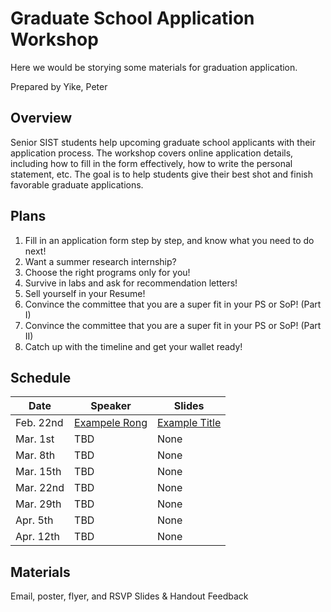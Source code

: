 # Graduate School Application Workshop

Here we would be storying some materials for graduation application.

Prepared by Yike, Peter

## Overview

Senior SIST students help upcoming graduate school applicants with their application process. 
The workshop covers online application details, including how to fill in the form effectively, how to write the personal statement, etc. 
The goal is to help students give their best shot and finish favorable graduate applications.

## Plans

1. Fill in an application form step by step, and know what you need to do next!
2. Want a summer research internship? 
3. Choose the right programs only for you!
4. Survive in labs and ask for recommendation letters!
5. Sell yourself in your Resume!
6. Convince the committee that you are a super fit in your PS or SoP! (Part I)
7. Convince the committee that you are a super fit in your PS or SoP! (Part II)
8. Catch up with the timeline and get your wallet ready!

## Schedule

| Date      | Speaker                                              |                   Slides                |
|-----------|------------------------------------------------------| --------------------------------------- |
| Feb. 22nd | [Exampele Rong](https://cn.bing.com/)                |  [Example Title](https://cn.bing.com/)  |
| Mar. 1st  |            TBD                                       |                    None                 |
| Mar. 8th  |            TBD                                       |                    None                 |
| Mar. 15th |            TBD                                       |                    None                 |
| Mar. 22nd |            TBD                                       |                    None                 |
| Mar. 29th |            TBD                                       |                    None                 |
| Apr. 5th  |            TBD                                       |                    None                 |
| Apr. 12th |            TBD                                       |                    None                 |

 

## Materials

Email, poster, flyer, and RSVP
Slides & Handout
Feedback

